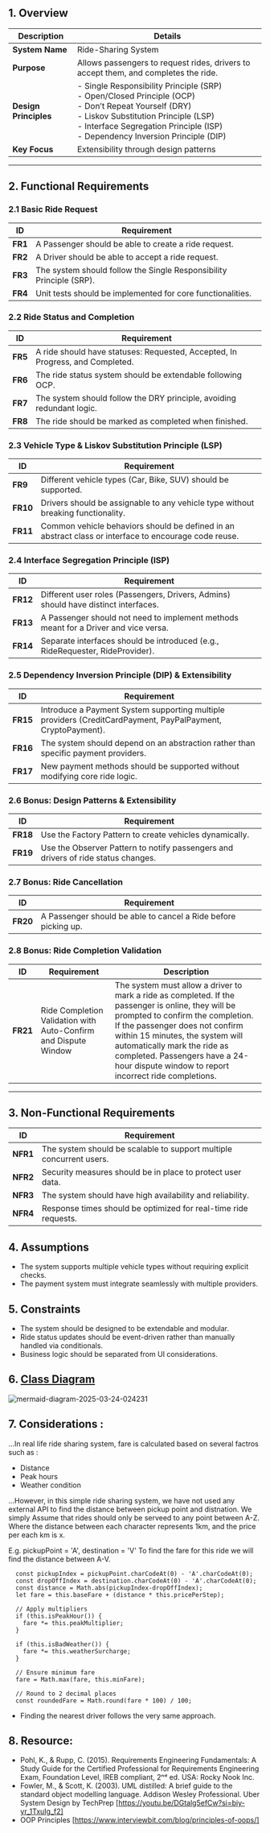 
## 1. Overview

| Description | Details |
|-------------|---------|
| **System Name** | Ride-Sharing System |
| **Purpose** | Allows passengers to request rides, drivers to accept them, and completes the ride. |
| **Design Principles** | - Single Responsibility Principle (SRP) <br> - Open/Closed Principle (OCP) <br> - Don’t Repeat Yourself (DRY) <br> - Liskov Substitution Principle (LSP) <br> - Interface Segregation Principle (ISP) <br> - Dependency Inversion Principle (DIP) |
| **Key Focus** | Extensibility through design patterns |

---

## 2. Functional Requirements

### 2.1 Basic Ride Request

| ID   | Requirement |
|------|-------------|
| **FR1** | A Passenger should be able to create a ride request. |
| **FR2** | A Driver should be able to accept a ride request. |
| **FR3** | The system should follow the Single Responsibility Principle (SRP). |
| **FR4** | Unit tests should be implemented for core functionalities. |

### 2.2 Ride Status and Completion

| ID   | Requirement |
|------|-------------|
| **FR5** | A ride should have statuses: Requested, Accepted, In Progress, and Completed. |
| **FR6** | The ride status system should be extendable following OCP. |
| **FR7** | The system should follow the DRY principle, avoiding redundant logic. |
| **FR8** | The ride should be marked as completed when finished. |

### 2.3 Vehicle Type & Liskov Substitution Principle (LSP)

| ID   | Requirement |
|------|-------------|
| **FR9** | Different vehicle types (Car, Bike, SUV) should be supported. |
| **FR10** | Drivers should be assignable to any vehicle type without breaking functionality. |
| **FR11** | Common vehicle behaviors should be defined in an abstract class or interface to encourage code reuse. |

### 2.4 Interface Segregation Principle (ISP)

| ID   | Requirement |
|------|-------------|
| **FR12** | Different user roles (Passengers, Drivers, Admins) should have distinct interfaces. |
| **FR13** | A Passenger should not need to implement methods meant for a Driver and vice versa. |
| **FR14** | Separate interfaces should be introduced (e.g., RideRequester, RideProvider). |

### 2.5 Dependency Inversion Principle (DIP) & Extensibility

| ID   | Requirement |
|------|-------------|
| **FR15** | Introduce a Payment System supporting multiple providers (CreditCardPayment, PayPalPayment, CryptoPayment). |
| **FR16** | The system should depend on an abstraction rather than specific payment providers. |
| **FR17** | New payment methods should be supported without modifying core ride logic. |

### 2.6 Bonus: Design Patterns & Extensibility

| ID   | Requirement |
|------|-------------|
| **FR18** | Use the Factory Pattern to create vehicles dynamically. |
| **FR19** | Use the Observer Pattern to notify passengers and drivers of ride status changes. |

### 2.7 Bonus: Ride Cancellation

| ID   | Requirement |
|------|-------------|
| **FR20** | A Passenger should be able to cancel a Ride before picking up. |

### 2.8 Bonus: Ride Completion Validation

| ID   | Requirement | Description |
|------|-------------|-------------|
| **FR21** | Ride Completion Validation with Auto-Confirm and Dispute Window | The system must allow a driver to mark a ride as completed. If the passenger is online, they will be prompted to confirm the completion. If the passenger does not confirm within 15 minutes, the system will automatically mark the ride as completed. Passengers have a 24-hour dispute window to report incorrect ride completions. |

---

## 3. Non-Functional Requirements

| ID   | Requirement |
|------|-------------|
| **NFR1** | The system should be scalable to support multiple concurrent users. |
| **NFR2** | Security measures should be in place to protect user data. |
| **NFR3** | The system should have high availability and reliability. |
| **NFR4** | Response times should be optimized for real-time ride requests. |


## 4. Assumptions
* The system supports multiple vehicle types without requiring explicit checks.
* The payment system must integrate seamlessly with multiple providers.
## 5. Constraints
* The system should be designed to be extendable and modular.
* Ride status updates should be event-driven rather than manually handled via conditionals.
* Business logic should be separated from UI considerations.

## 6. [Class Diagram](https://mermaid.ink/svg/pako:eNrlWm1v2zYQ_iuCgAD26gZJ1qarUQRwbKc1lrqenaTYEGBgJNohordRlFOvS3_7jiIpkRTl2Os-DFg_RNLxjnd87oU8ul_9IA2x3_eDCOX5iKAVRfFt4sG_gwNvnBRx7onPksGbkxAvGGJF7n0VdP7v3TsMnJgiRtLk7KwemI9_uR4vrsajmjQYDsczgzKZ_j6bf3o_Hy8WNXH46ePscmzwDQfT4fjyUpGeyodu3AxtYpywPeybjaejyfS9Rph_GoIdBs1hysVgcql_z8cX19ORaZk06gbfkyDCV5sM72TScDCvPxbXN_XH-eTnsUPBdY7pPI12m30w-jiZassdLBbj6fvx3Ktpo_nkZjx3KJLwfsTsPg13W8t8PJpc_Q5LGuk6f50NLm-TSoN4qYJucJczigLm3aEcC9U4txdsqkdSRNf9YsEoSVZegmLcpJJQo1UIUvij0UeIgQEUwyMcMEugwyfuwURdAyqH63e31bBK0mLIz6hJziKwalrEd5hqg4LgBShDAWEbbUQPQwZ_dlmmlOmQsCfM6Olqe5WaXjljV5NcYcY1dbp6-LfiJANrRtM1lBf6fXhZ_jaDNi4fu6zdsqnEQHhczKGvNqNpgPNcinQy8ex65ynEE0oaoe5IpxFmiET5P1x6mRFFboSCuXDL5dIyj-QjvERFxPaAxDC4xIVrbsYAyW9QRMKOhkPD_5DuwzQBZazKdG-ZUk9C6IVCiw7bkOKQsCGiLswUOgEMN5JDG_uQRuDUqbM04C8ZoRuOgmMMbN1kAMzw5qY5ekeiCJ6DMKQQDtp4w2YNtqCm6ujFKH8YVqsAEIWOPfGtIm2Goi1w4RhGmmQUBGmRsEloBkE9l7aMcop93F-baZoKMZCszCLwYkAp2ngUEvEDyVlKN42xTI_NvDUNQhHtBtFgltrL4q6vhuI_CpwzfvzpZCR4KLJZShLWgxlzRpJy5-uVFi4wXZMAd8uj0lyIaRMFKAlwVM5DawZL1ECsFENhaBitiox0RFWVHKIUx-kaO6XF18QplmM2cqD1jKgj-kaUrC1_qvKD1mA8uoscmRalQQlqczvy1uLZiIEgjbMIKknI0dVjQFggN2w1se5dMJOsErXdyfmdbggCnLG9vQdYDsRSSQT7ZYfkA7XyrrdOjVoOvJfSxE5lq80kQ7AK132MUTDtugrn5jUIY5KYOcopjbxZE_w4r_O2w4tF1yv99U1LkG9SpDWINF5XASPOLIaqIN8c56c6iZuDWlI3wsgLy4dG13qivHzsspmKARWxxpA8xHEbYi53gajjRKNKnm4IDjDJmEfF0zJRwlfW7AqYntdWzazjnFhgp6t1gEZVi4KCHw25rcDU2HtXOOH9AZYm8nl0I1s8LoOxZS-QC8qb0MEETI4am9cCs7rmCHfq0tz4oVwJHEKWxqftcGFax9wkVhDmmMp6IwKl6_UdSVgk892ZRfzoPtzFfy0b0JIk4RTD0nImVasq01OVlR_Wu7JutzqZewCCGHGTreokyqmc3agwapUOQLJQrlFGmiGX4EdBdoluLYbtGuudWKFqFkPx0iLbWkPb9UES7VEJtb5CD0u-K2j6zEx7ss9Ura3WszVUr7fUGUcy1VDMj4i7N1zmHc2e9VICYg2p0wQgmo8IFD91Ynmmd_HMM1STuyyVhnfFatVpq2fN0FYyjTU_1wW31zyprKXeSXGj3hlyqpXNn4FFGWCuTVIdntxSCO0mOpMv3dYip5DfB3Wv6e5nO3LN1GWRhBYjNLPpZxRBhjdFWlKtvad_1qHN-Gu6VfJMwt2cZ3jDQNbs3kXvpnANLUANXjO2XRznm_JeTC9sLrZvjarferFQGdT0W4h5_W2RbCm_zn5GmNu-YqthtS8hthTUFSztEdplGfTO-wC90oj-xJLq_ntR7WJkaXadiVDvPJYPlW4u7jXv6GuHKcDdbmq9iNgCWYxpcI-cVw5NpGrm_xRIj4TdhxQ9XtA0dgr1vDuUPIzaY_t7YR7yO6p0C8x3cOR7AOxIYgSlJqXBXDP_72F2dCmy5fr-81TryUduBkuzC5RUhr5gx87BUoaigX00U61vy-2XOdzo8VTrZh2Kuo4ubza64Pd-xXJplD04n4dX6ZjfFHbEfeGzoWy2ZDXKLy6iFImfiIz2WNIzCpvgDNMFw1ljDKOHj7ANkCwimnly9BEccA-CBa8tdNWYOSaJqZDkM5jwQ1rwS9pm9wbj5yj8LGZ1c8DOVHVU1bleNVUGMgcH3iSBeQjjvQu0KKIjyO9JJj1V_hLw7q-XL8UNjU2cmRci9YDe7Kl7tnIANikH9Zw8YAd5UazrNLF_1RHT2TvfFl6j7gOfwWqe5K25jQ28XcC4y7Z_hczzNCACXg8l_Oo4g_DFSUCwjvXLl2f1L7B97x7lymfyuujWP771gU2-KLxKVu9MmahurDTuH-BFLxt91ZJWYk0NTRkwbY0rCf1SZatYjBK0cssdHp7p_w2gX_ZdNZuao8GmQaPzWfiogtr3VDEpjbC8o_a2fANtRuxKhC0qlLDlAkHkZps9qrS8hUn2uToKiktTe3R4qGk2Q5H7FeokRBa2rWlxVb0Ay007iVVJxhWLPm2HCdrMV6wCAGueSpULMMKvULSGtkwnt8k2YE2_OW3abTITQ7_nw7kSNqfQ7_vlfnPrQ-mO8a3fh9cQ0Ydb_zZ5Aj5UsHSxSQK_z2iBez5Ni9W931-iKIcv0drI_1GjWDKU_Jam-qff_-p_8fvHp4dvjt7-eHx8_PbVm1fHb057_sbvvzo6fH10_Pr09QkMnr46Onnq-X-W8keHb9_-dHJyAtzHJ0enp6evn_4GmQRKaQ)

![mermaid-diagram-2025-03-24-024231](https://github.com/user-attachments/assets/713df47e-8113-4ebd-a28e-7f72124bb4f8)


## 7. Considerations : 
...In real life ride sharing system, fare is calculated based on several factros such as : 
* Distance
* Peak hours
* Weather condition

...However, in this simple ride sharing system, we have not used any external API to find the distance between pickup point and distnation. We simply Assume that rides should only be serveed to any point between A-Z. Where the distance between each character represents 1km, and the price per each km is x.

  E.g. pickupPoint = 'A', destination = 'V'
  To find the fare for this ride we will find the distance between A-V.

      const pickupIndex = pickupPoint.charCodeAt(0) - 'A'.charCodeAt(0);
      const dropOffIndex = destination.charCodeAt(0) - 'A'.charCodeAt(0);
      const distance = Math.abs(pickupIndex-dropOffIndex);
      let fare = this.baseFare + (distance * this.pricePerStep);
      
      // Apply multipliers
      if (this.isPeakHour()) {
        fare *= this.peakMultiplier;
      }
      
      if (this.isBadWeather()) {
        fare *= this.weatherSurcharge;
      }
      
      // Ensure minimum fare
      fare = Math.max(fare, this.minFare);
      
      // Round to 2 decimal places
      const roundedFare = Math.round(fare * 100) / 100;

* Finding the nearest driver follows the very same approach.


## 8. Resource: 
* Pohl, K., & Rupp, C. (2015). Requirements Engineering Fundamentals: A Study Guide for the Certified Professional for Requirements Engineering Exam, Foundation Level, IREB compliant, 2ⁿᵈ ed. USA: Rocky Nook Inc.
* Fowler, M., & Scott, K. (2003). UML distilled: A brief guide to the standard object modelling language. Addison Wesley Professional.
Uber System Design by TechPrep [https://youtu.be/DGtalg5efCw?si=biy-yr_1TxuIg_f2]
* OOP Principles [https://www.interviewbit.com/blog/principles-of-oops/]

